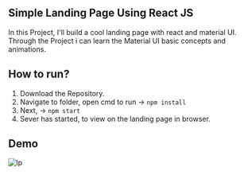 ## Simple Landing Page Using React JS

In this Project, I'll build a cool landing page with react and material UI.
Through the Project i can learn the Material UI basic concepts and animations.

## How to run?

1. Download the Repository.
2. Navigate to folder, open cmd to run -> `npm install`
3. Next, -> `npm start`
4. Sever has started, to view on the landing page in browser.

## Demo

![lp](https://user-images.githubusercontent.com/67471717/118364406-ed4ebb00-b5b5-11eb-9cd8-b0d7bc946541.gif)

